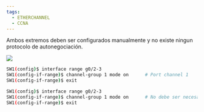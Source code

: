 ```yaml
---
tags:
  - ETHERCHANNEL
  - CCNA
---
```


Ambos extremos deben ser configurados manualmente y no existe ningun protocolo de autonegociación.

![](Screenshot%20from%202024-01-04%2017-12-19.png)

``` bash
SW1(config)$ interface range g0/2-3
SW1(config-if-range)$ channel-group 1 mode on      # Port channel 1
SW1(config-if-range)$ exit

SW1(config)$ interface range g0/2-3
SW1(config-if-range)$ channel-group 1 mode on      # No debe ser necesariamente el mismo numero
SW1(config-if-range)$ exit
```